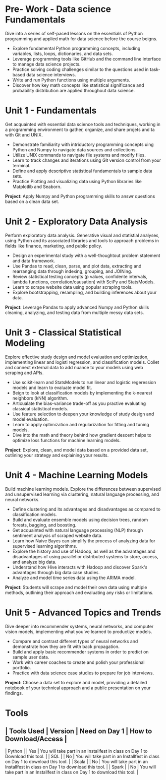 # Pre- Work - Data science Fundamentals
Dive into a series of self-paced lessons on the essentials of Python programming and applied math for data science before the course beigns.

- Explore fundamental Python programming concepts, including variables, lists, loops, dictionaries, and data sets.
- Leverage programming tools like GitHub and the command line interface to manage data science projects.
- Practice solving coding challenges similar to the questions used in task-based data science interviews.
- Write and run Python functions using multiple arguments.
- Discover how key math concepts like statistical significance and probability distribution are applied throughout data science.

# Unit 1 - Fundamentals
Get acquainted with essential data science tools and techniques, working in a programming environment to gather, organize, and share projets and ta with Git and UNIX.

- Demonstrate familiarity with intriductory programming concepts uing Python and Numpy to navigate data sources and collections.
- Utilize UNIX commands to navigate file systems and modify files.
- Learn to track changes and iterations using Git version control from your terminal.
- Define and apply descriptive statistical fundamentals to sample data sets.
- Practice Plotting and visualizing data using Python libraries like Matplotlib and Seaborn.

**Project**: Apply Numpy and Python programming skills to answr questions based on a clean data set.

# Unit 2 - Exploratory Data Analysis
Perform exploratory data analysis. Generative visual and statistial analyses, using Python and its associated libraries and tools to approach problems in fields like finance, marketing, and public policy.

- Design an experimental study with a well-thoughtout problem statement and data framework. 
- Use Pandas to read, clean, parse, and plot data, extracting and rearranging data through indexing, grouping, and JOINing.
- Review statistical testing concepts (p values, confidente intervals, lambda functions, correlation/causation) with SciPy and StatsModels.
- Learn to scrape website data using popular scraping tools.
- Explore bootstrapping, resampling, and building inferences about your data.

**Project**: Leverage Pandas to apply advanced Numpy and Python skills cleaning, analyzing, and testing data from multiple messy data sets.

# Unit 3 - Classical Statistical Modeling
Explore effective study design and model evaluation and optimization, implementing linear and logisti regression, and classification models. Collet and connect external data to add nuance to your models using web scraping and APIs.

- Use scikit-learn and StatsModels to run linear and logistic regeression models and learn to evaluate model fit.
- Beign to look at classification models by implementing the k-nearest neighbors (kNN) algorithm.
- Articualate the bias-variance trade-off as you practive evaluating classical statistical models.
- Use feature selection to deepen your knowledge of study design and model evaluation.
- Learn to apply optimization and regularization for fitting and tuning models.
- Dive into the math and theory behind how gradient descent helps to optimize loss functions for machine learning models.

**Project**: Explore, clean, and model data based on a provided data set, outlining your strategy and explaining your results.

# Unit 4 - Machine Learning Models
Build machine learning models. Explore the differences between supervised and unsupervised learning via clustering, natural language processing, and neural networks.

- Define clustering and its advantages and disadvantages as compared to classification models.
- Build and evaluate ensemble models using decision trees, random forests, bagging, and boosting.
- Get acquainted with natural language processing (NLP) through sentiment analysis of scraped website data.
- Learn how Naive Bayes can simplify the process of analyzing data for supervised learning algorithms.
- Explore the history and use of Hadoop, as well as the advantages and disadvantages of using parallel or distributed systems to store, access, and analyze big data.
- Understand how Hive interacts with Hadoop and discover Spark's advantages through big data case studies.
- Analyze and model time series data using the ARIMA model.

**Project**: Students will scrape and model their own data using multiple methods, outlining their approach and evaluating any risks or limitations.

# Unit 5 - Advanced Topics and Trends
Dive deeper into recommender systems, neural networks, and computer vision models, implementing what you've learned to productize models.

- Compare and contrast different types of neural networks and demonstrate how they are fit with back propagation.
- Build and apply basic recommender systems in order to predict on sample user data.
- Work with career coaches to create and polish your professional portfolio.
- Practice with data science case studies to prepare for job interviews.

**Project**: Choose a data set to explore and model, providing a detailed notebook of your technical approach and a public presentation on your findings.


# Tools
| Tools Used | Version | Need on Day 1 | How to Download/Access |
---
| Python |  | Yes | You will take part in an Installfest in class on Day 1 to Download this tool. |
| SQL |  | No | You will take part in an Installfest in class on Day 1 to download this tool. |
| Scala |  | No | You will take part in an Installfest in class on Day 1 to download this tool. |
| Spark |  | No | You will take part in an Installfest in class on Day 1 to download this tool. |
